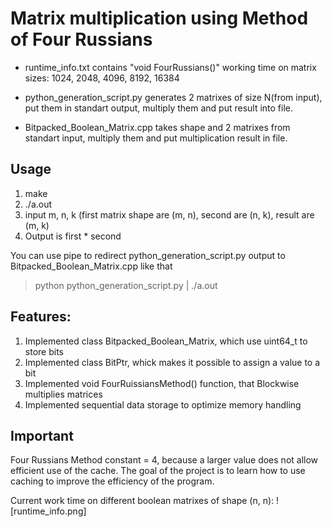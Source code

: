 # Matrix multiplication using Method of Four Russians

- runtime_info.txt contains "void FourRussians()" working time on matrix sizes: 1024, 2048, 4096, 8192, 16384

- python_generation_script.py generates 2 matrixes of size N(from input), put them in standart output, multiply them and put result into file.

- Bitpacked_Boolean_Matrix.cpp takes shape and 2 matrixes from standart input, multiply them and put multiplication result in file.

## Usage

1. make
2. ./a.out
3. input m, n, k (first matrix shape are (m, n), second are (n, k), result are (m, k)
4. Output is first * second

You can use pipe to redirect python_generation_script.py output to Bitpacked_Boolean_Matrix.cpp like that

>python python_generation_script.py | ./a.out


## Features:

1. Implemented class Bitpacked_Boolean_Matrix, which use uint64_t to store bits
2. Implemented class BitPtr, whick makes it possible to assign a value to a bit
3. Implemented void FourRuissiansMethod() function, that Blockwise multiplies matrices
4. Implemented sequential data storage to optimize memory handling

## Important
Four Russians Method constant = 4, because a larger value does not allow efficient use of the cache.
The goal of the project is to learn how to use caching to improve the efficiency of the program.

Current work time on different boolean matrixes of shape (n, n):
![runtime_info.png]
